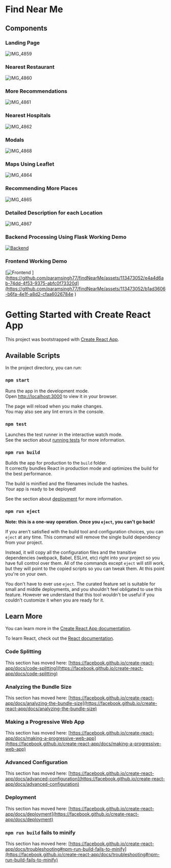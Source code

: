 # Find Near Me

## Components

### Landing Page
![IMG_4859](https://github.com/paramsingh77/findNearMe/assets/113473052/d7bcf3e5-133e-44b0-b25c-d77f105ed9ce)

### Nearest Restaurant 
![IMG_4860](https://github.com/paramsingh77/findNearMe/assets/113473052/a80783d3-ceb1-457d-90b9-11590d006ff3)

### More Recommendations
![IMG_4861](https://github.com/paramsingh77/findNearMe/assets/113473052/aa2fcd63-f126-49c7-898a-be3abf5818e0)

### Nearest Hospitals
![IMG_4862](https://github.com/paramsingh77/findNearMe/assets/113473052/daf66993-3bef-448e-8952-16e86b042bf6)

### Modals
![IMG_4868](https://github.com/paramsingh77/findNearMe/assets/113473052/f5d52b40-2c53-4eec-9ebe-764ce1d10039)

### Maps Using Leaflet
![IMG_4864](https://github.com/paramsingh77/findNearMe/assets/113473052/f08eb7a4-cb53-4952-9f68-e1c043397519)

### Recommending More Places
![IMG_4865](https://github.com/paramsingh77/findNearMe/assets/113473052/f49b7ddf-9492-4573-a908-9a54d2c64032)

### Detailed Description for each Location
![IMG_4867](https://github.com/paramsingh77/findNearMe/assets/113473052/c5367d34-9c69-45ff-a360-c773e0d7486d)

### Backend Processing Using Flask Working Demo
[![Backend](https://github.com/paramsingh77/findNearMe/assets/113473052/19b126b5-1245-465a-98e0-4ce3f9909540)
](https://github.com/paramsingh77/findNearMe/assets/113473052/e4a4d6ab-74dd-4f53-9375-abfc0f73320d)

### Frontend Working Demo
[![Frontend]([https://github.com/paramsingh77/findNearMe/assets/113473052/19b126b5-1245-465a-98e0-4ce3f9909540)
](https://github.com/paramsingh77/findNearMe/assets/113473052/e4a4d6ab-74dd-4f53-9375-abfc0f73320d](https://github.com/paramsingh77/findNearMe/assets/113473052/b1ad3606-b6fa-4e1f-a8d2-cfaa6026784e
)

# Getting Started with Create React App

This project was bootstrapped with [Create React App](https://github.com/facebook/create-react-app).

## Available Scripts

In the project directory, you can run:

### `npm start`

Runs the app in the development mode.\
Open [http://localhost:3000](http://localhost:3000) to view it in your browser.

The page will reload when you make changes.\
You may also see any lint errors in the console.

### `npm test`

Launches the test runner in the interactive watch mode.\
See the section about [running tests](https://facebook.github.io/create-react-app/docs/running-tests) for more information.

### `npm run build`

Builds the app for production to the `build` folder.\
It correctly bundles React in production mode and optimizes the build for the best performance.

The build is minified and the filenames include the hashes.\
Your app is ready to be deployed!

See the section about [deployment](https://facebook.github.io/create-react-app/docs/deployment) for more information.

### `npm run eject`

**Note: this is a one-way operation. Once you `eject`, you can't go back!**

If you aren't satisfied with the build tool and configuration choices, you can `eject` at any time. This command will remove the single build dependency from your project.

Instead, it will copy all the configuration files and the transitive dependencies (webpack, Babel, ESLint, etc) right into your project so you have full control over them. All of the commands except `eject` will still work, but they will point to the copied scripts so you can tweak them. At this point you're on your own.

You don't have to ever use `eject`. The curated feature set is suitable for small and middle deployments, and you shouldn't feel obligated to use this feature. However we understand that this tool wouldn't be useful if you couldn't customize it when you are ready for it.

## Learn More

You can learn more in the [Create React App documentation](https://facebook.github.io/create-react-app/docs/getting-started).

To learn React, check out the [React documentation](https://reactjs.org/).

### Code Splitting

This section has moved here: [https://facebook.github.io/create-react-app/docs/code-splitting](https://facebook.github.io/create-react-app/docs/code-splitting)

### Analyzing the Bundle Size

This section has moved here: [https://facebook.github.io/create-react-app/docs/analyzing-the-bundle-size](https://facebook.github.io/create-react-app/docs/analyzing-the-bundle-size)

### Making a Progressive Web App

This section has moved here: [https://facebook.github.io/create-react-app/docs/making-a-progressive-web-app](https://facebook.github.io/create-react-app/docs/making-a-progressive-web-app)

### Advanced Configuration

This section has moved here: [https://facebook.github.io/create-react-app/docs/advanced-configuration](https://facebook.github.io/create-react-app/docs/advanced-configuration)

### Deployment

This section has moved here: [https://facebook.github.io/create-react-app/docs/deployment](https://facebook.github.io/create-react-app/docs/deployment)

### `npm run build` fails to minify

This section has moved here: [https://facebook.github.io/create-react-app/docs/troubleshooting#npm-run-build-fails-to-minify](https://facebook.github.io/create-react-app/docs/troubleshooting#npm-run-build-fails-to-minify)
